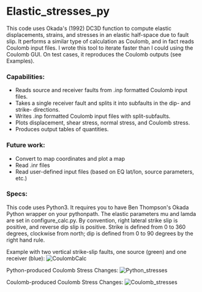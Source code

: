 # Elastic_stresses_py

This code uses Okada's (1992) DC3D function to compute elastic displacements, strains, and stresses in an elastic half-space due to fault slip. It performs a similar type of calculation as Coulomb, and in fact reads Coulomb input files. I wrote this tool to iterate faster than I could using the Coulomb GUI. On test cases, it reproduces the Coulomb outputs (see Examples). 

### Capabilities: ###
* Reads source and receiver faults from .inp formatted Coulomb input files.
* Takes a single receiver fault and splits it into subfaults in the dip- and strike- directions.
* Writes .inp formatted Coulomb input files with split-subfaults.
* Plots displacement, shear stress, normal stress, and Coulomb stress.
* Produces output tables of quantities.

### Future work: ###
* Convert to map coordinates and plot a map
* Read .inr files
* Read user-defined input files (based on EQ lat/lon, source parameters, etc.)

### Specs: ###
This code uses Python3. It requires you to have Ben Thompson's Okada Python wrapper on your pythonpath. The elastic parameters mu and lamda are set in configure_calc.py. By convention, right lateral strike slip is positive, and reverse dip slip is positive. Strike is defined from 0 to 360 degrees, clockwise from north; dip is defined from 0 to 90 degrees by the right hand rule.

Example with two vertical strike-slip faults, one source (green) and one receiver (blue):
![CoulombCalc](https://github.com/kmaterna/Elastic_stresses_py/blob/master/Example/Python_Displacement_model.png)

Python-produced Coulomb Stress Changes:
![Python_stresses](https://github.com/kmaterna/Elastic_stresses_py/blob/master/Example/Python_test_case.png)

Coulomb-produced Coulomb Stress Changes:
![Coulomb_stresses](https://github.com/kmaterna/Elastic_stresses_py/blob/master/Example/Coulomb_test_case.png)


